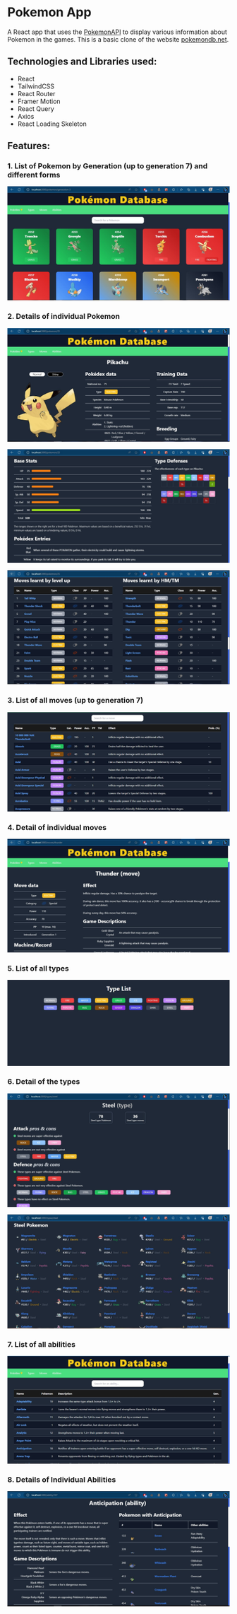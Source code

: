 # Pokemon App

A React app that uses the [PokemonAPI](https://pokeapi.co/) to display various information about Pokemon in the games. This is a basic clone of the website [pokemondb.net](https://pokemondb.net/).

## Technologies and Libraries used:

- React
- TailwindCSS
- React Router
- Framer Motion
- React Query
- Axios
- React Loading Skeleton

## Features:

### 1. List of Pokemon by Generation (up to generation 7) and different forms

![PokemonList](./Screenshots/PokemonList.jpg)

### 2. Details of individual Pokemon

![Detail_1](./Screenshots/PokemonDetail_1.jpg)

![Detail_2](./Screenshots/PokemonDetail_2.jpg)

![Detail_3](./Screenshots/PokemonDetail_3.jpg)

### 3. List of all moves (up to generation 7)

![Detail_3](./Screenshots/MoveList.jpg)

### 4. Detail of individual moves

![MoveDetail](./Screenshots/MoveDetail.jpg)

### 5. List of all types

![MoveDetail](./Screenshots/TypeList.jpg)

### 6. Detail of the types

![TypeDetail1](./Screenshots/TypeDetail_1.jpg)

![TypeDetail1](./Screenshots/TypeDetail_2.jpg)

### 7. List of all abilities

![AbilityList](./Screenshots/AbilityList.jpg)

### 8. Details of Individual Abilities

![AbilityDetail](./Screenshots/AbilityDetail.jpg)